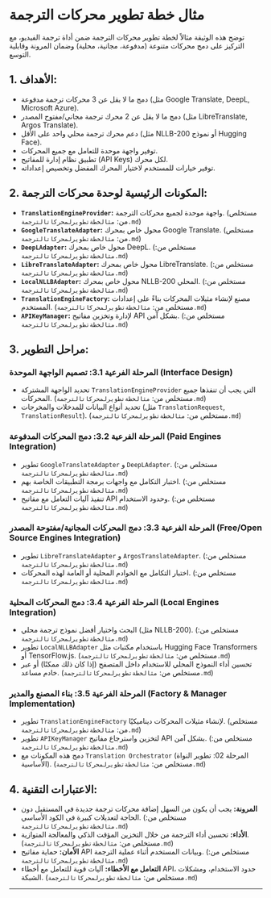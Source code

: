 # مثال خطة تطوير محركات الترجمة

توضح هذه الوثيقة مثالاً لخطة تطوير محركات الترجمة ضمن أداة ترجمة الفيديو، مع التركيز على دمج محركات متنوعة (مدفوعة، مجانية، محلية) وضمان المرونة وقابلية التوسع.

## 1. الأهداف:

*   دمج ما لا يقل عن 3 محركات ترجمة مدفوعة (مثل Google Translate, DeepL, Microsoft Azure).
*   دمج ما لا يقل عن 2 محرك ترجمة مجاني/مفتوح المصدر (مثل LibreTranslate, Argos Translate).
*   دعم محرك ترجمة محلي واحد على الأقل (مثل NLLB-200 أو نموذج Hugging Face).
*   توفير واجهة موحدة للتعامل مع جميع المحركات.
*   تطبيق نظام إدارة للمفاتيح (API Keys) لكل محرك.
*   توفير خيارات للمستخدم لاختيار المحرك المفضل وتخصيص إعداداته.

## 2. المكونات الرئيسية لوحدة محركات الترجمة:

*   **`TranslationEngineProvider`:** واجهة موحدة لجميع محركات الترجمة. (مستخلص من: `مثالخطةتطويرلمحركاتالترجمة.md`)
*   **`GoogleTranslateAdapter`:** محول خاص بمحرك Google Translate. (مستخلص من: `مثالخطةتطويرلمحركاتالترجمة.md`)
*   **`DeepLAdapter`:** محول خاص بمحرك DeepL. (مستخلص من: `مثالخطةتطويرلمحركاتالترجمة.md`)
*   **`LibreTranslateAdapter`:** محول خاص بمحرك LibreTranslate. (مستخلص من: `مثالخطةتطويرلمحركاتالترجمة.md`)
*   **`LocalNLLBAdapter`:** محول خاص بمحرك NLLB-200 المحلي. (مستخلص من: `مثالخطةتطويرلمحركاتالترجمة.md`)
*   **`TranslationEngineFactory`:** مصنع لإنشاء مثيلات المحركات بناءً على إعدادات المستخدم. (مستخلص من: `مثالخطةتطويرلمحركاتالترجمة.md`)
*   **`APIKeyManager`:** لإدارة وتخزين مفاتيح API بشكل آمن. (مستخلص من: `مثالخطةتطويرلمحركاتالترجمة.md`)

## 3. مراحل التطوير:

### المرحلة الفرعية 3.1: تصميم الواجهة الموحدة (Interface Design)

*   تحديد الواجهة المشتركة `TranslationEngineProvider` التي يجب أن تنفذها جميع المحركات. (مستخلص من: `مثالخطةتطويرلمحركاتالترجمة.md`)
*   تحديد أنواع البيانات للمدخلات والمخرجات (مثل `TranslationRequest`, `TranslationResult`). (مستخلص من: `مثالخطةتطويرلمحركاتالترجمة.md`)

### المرحلة الفرعية 3.2: دمج المحركات المدفوعة (Paid Engines Integration)

*   تطوير `GoogleTranslateAdapter` و `DeepLAdapter`. (مستخلص من: `مثالخطةتطويرلمحركاتالترجمة.md`)
*   اختبار التكامل مع واجهات برمجة التطبيقات الخاصة بهم. (مستخلص من: `مثالخطةتطويرلمحركاتالترجمة.md`)
*   تنفيذ آليات التعامل مع مفاتيح API وحدود الاستخدام. (مستخلص من: `مثالخطةتطويرلمحركاتالترجمة.md`)

### المرحلة الفرعية 3.3: دمج المحركات المجانية/مفتوحة المصدر (Free/Open Source Engines Integration)

*   تطوير `LibreTranslateAdapter` و `ArgosTranslateAdapter`. (مستخلص من: `مثالخطةتطويرلمحركاتالترجمة.md`)
*   اختبار التكامل مع الخوادم المحلية أو العامة لهذه المحركات. (مستخلص من: `مثالخطةتطويرلمحركاتالترجمة.md`)

### المرحلة الفرعية 3.4: دمج المحركات المحلية (Local Engines Integration)

*   البحث واختيار أفضل نموذج ترجمة محلي (مثل NLLB-200). (مستخلص من: `مثالخطةتطويرلمحركاتالترجمة.md`)
*   تطوير `LocalNLLBAdapter` باستخدام مكتبات مثل Hugging Face Transformers أو TensorFlow.js. (مستخلص من: `مثالخطةتطويرلمحركاتالترجمة.md`)
*   تحسين أداء النموذج المحلي للاستخدام داخل المتصفح (إذا كان ذلك ممكنًا) أو عبر خادم مساعد. (مستخلص من: `مثالخطةتطويرلمحركاتالترجمة.md`)

### المرحلة الفرعية 3.5: بناء المصنع والمدير (Factory & Manager Implementation)

*   تطوير `TranslationEngineFactory` لإنشاء مثيلات المحركات ديناميكيًا. (مستخلص من: `مثالخطةتطويرلمحركاتالترجمة.md`)
*   تطوير `APIKeyManager` لتخزين واسترجاع مفاتيح API بشكل آمن. (مستخلص من: `مثالخطةتطويرلمحركاتالترجمة.md`)
*   دمج هذه المكونات مع `Translation Orchestrator` (المرحلة 02: تطوير النواة الأساسية). (مستخلص من: `مثالخطةتطويرلمحركاتالترجمة.md`)

## 4. الاعتبارات التقنية:

*   **المرونة:** يجب أن يكون من السهل إضافة محركات ترجمة جديدة في المستقبل دون الحاجة لتعديلات كبيرة في الكود الأساسي. (مستخلص من: `مثالخطةتطويرلمحركاتالترجمة.md`)
*   **الأداء:** تحسين أداء الترجمة من خلال التخزين المؤقت الذكي والمعالجة المتوازية. (مستخلص من: `مثالخطةتطويرلمحركاتالترجمة.md`)
*   **الأمان:** حماية مفاتيح API وبيانات المستخدم أثناء عملية الترجمة. (مستخلص من: `مثالخطةتطويرلمحركاتالترجمة.md`)
*   **التعامل مع الأخطاء:** آليات قوية للتعامل مع أخطاء API، حدود الاستخدام، ومشكلات الشبكة. (مستخلص من: `مثالخطةتطويرلمحركاتالترجمة.md`)

---
